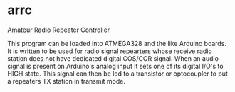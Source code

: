 # arrc
Amateur Radio Repeater Controller

This program can be loaded into ATMEGA328 and the like Arduino boards.
It is written to be used for radio signal repearters whose receive radio station
does not have dedicated digital COS/COR signal.
When an audio signal is present on Arduino's analog input it sets one of its
digital I/O's to HIGH state.
This signal can then be led to a transistor or optocoupler to put
a repeaters TX station in transmit mode.
